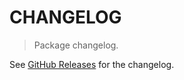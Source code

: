 # CHANGELOG

> Package changelog.

See [GitHub Releases](https://github.com/stdlib-js/math-strided/releases) for the changelog.